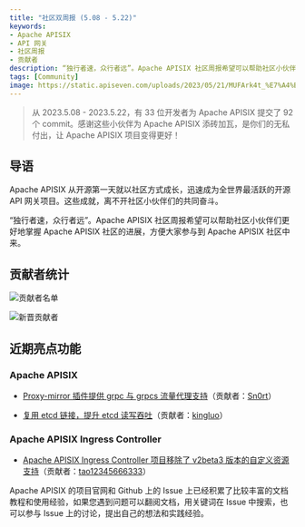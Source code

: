 ```yaml
---
title: "社区双周报 (5.08 - 5.22)"
keywords: 
- Apache APISIX
- API 网关
- 社区周报
- 贡献者
description: “独行者速，众行者远”。Apache APISIX 社区周报希望可以帮助社区小伙伴们更好地掌握 Apache APISIX 社区的进展，方便大家参与到 Apache APISIX 社区中来。
tags: [Community]
image: https://static.apiseven.com/uploads/2023/05/21/MUFArk4t_%E7%A4%BE%E5%8C%BA%E5%8F%8C%E5%91%A8%E6%8A%A5-%E5%85%AC%E4%BC%97%E5%8F%B7%E5%A4%B4%E5%9B%BE.png
---
```


> 从 2023.5.08 - 2023.5.22，有 33 位开发者为 Apache APISIX 提交了 92 个 commit。感谢这些小伙伴为 Apache APISIX 添砖加瓦，是你们的无私付出，让 Apache APISIX 项目变得更好！
<!--truncate-->

## 导语

Apache APISIX 从开源第一天就以社区方式成长，迅速成为全世界最活跃的开源 API 网关项目。这些成就，离不开社区小伙伴们的共同奋斗。

“独行者速，众行者远”。Apache APISIX 社区周报希望可以帮助社区小伙伴们更好地掌握 Apache APISIX 社区的进展，方便大家参与到 Apache APISIX 社区中来。

## 贡献者统计

![贡献者名单](https://static.apiseven.com/uploads/2023/05/24/lzFXl1Nk_contributors%20%282%29.png)

![新晋贡献者](https://static.apiseven.com/uploads/2023/05/24/YL1CWg4i_new-contributors%20%281%29.png)

## 近期亮点功能

### Apache APISIX

- [Proxy-mirror 插件提供 grpc 与 grpcs 流量代理支持](https://github.com/apache/apisix/pull/9388)（贡献者：[Sn0rt](https://github.com/Sn0rt)）

- [复用 etcd 链接，提升 etcd 读写吞吐](https://github.com/apache/apisix/pull/9420)（贡献者：[kingluo](https://github.com/kingluo)）
 
### Apache APISIX Ingress Controller

- [Apache APISIX Ingress Controller 项目移除了 v2beta3 版本的自定义资源支持](https://github.com/apache/apisix-ingress-controller/pull/1817)（贡献者：[tao12345666333](https://github.com/tao12345666333)）

Apache APISIX 的项目官网和 Github 上的 Issue 上已经积累了比较丰富的文档教程和使用经验，如果您遇到问题可以翻阅文档，用关键词在 Issue 中搜索，也可以参与 Issue 上的讨论，提出自己的想法和实践经验。

